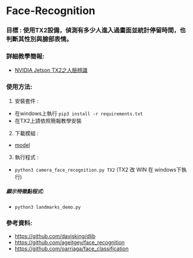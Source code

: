 # Face-Recognition

### 目標 : 使用TX2設備，偵測有多少人進入過畫面並統計停留時間，也判斷其性別與臉部表情。

### 詳細教學簡報:
* [NVIDIA Jetson TX2之人臉辨識](https://drive.google.com/open?id=1rNVhzhzan2oB_g_e7ap3UiJ1vEmKkWl_)

### 使用方法:
1. 安裝套件 : 
* 在windows上執行 `pip3 install -r requirements.txt` 
* 在TX2上請依照簡報教學安裝
2. 下載模組 :
* [model](https://drive.google.com/file/d/1G8vmmQxbwtGRhnIPTkmHDpitthfDuLoQ/view)
3. 執行程式 : 
* `python3 camera_face_recognition.py TX2` (TX2 改 WIN 在 windows下執行)

##### 顯示特徵點程式:
* `python3 landmarks_demo.py`

### 參考資料:
* https://github.com/davisking/dlib
* https://github.com/ageitgey/face_recognition
* https://github.com/oarriaga/face_classification
